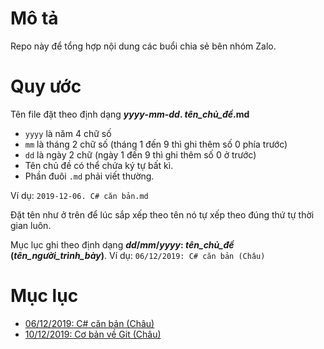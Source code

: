 # Mô tả
Repo này để tổng hợp nội dung các buổi chia sẻ bên nhóm Zalo.

# Quy ước
Tên file đặt theo định dạng ***yyyy*-*mm*-*dd*. *tên_chủ_đề*.md**

- `yyyy` là năm 4 chữ số
- `mm` là tháng 2 chữ số (tháng 1 đến 9 thì ghi thêm số 0 phía trước)
- `dd` là ngày 2 chữ (ngày 1 đến 9 thì ghi thêm số 0 ở trước)
- Tên chủ đề có thể chứa ký tự bất kì.
- Phần đuôi `.md` phải viết thường.

Ví dụ: `2019-12-06. C# căn bản.md`

Đặt tên như ở trên để lúc sắp xếp theo tên nó tự xếp theo đúng thứ tự thời gian luôn.

Mục lục ghi theo định dạng ***dd*/*mm*/*yyyy*: *tên_chủ_đề* (*tên_người_trình_bày*)**.
Ví dụ: `06/12/2019: C# căn bản (Châu)`

# Mục lục
- [06/12/2019: C# căn bản (Châu)](2019-12-06.%20C%23%20căn%20bản.md)
- [10/12/2019: Cơ bản về Git (Châu)](2019-12-10.%20Cơ%20bản%20về%20Git.md)